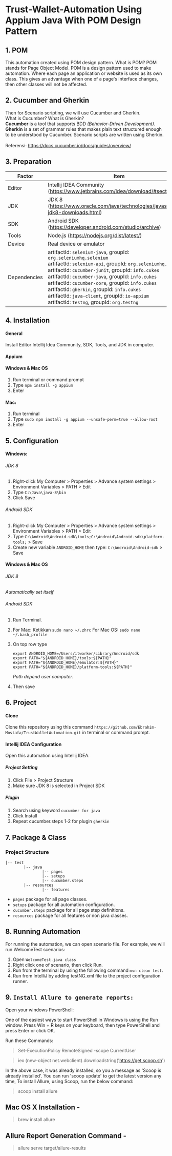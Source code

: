 # Trust-Wallet-Automation Using Appium Java With POM Design Pattern

## 1. POM

This automation created using POM design pattern. What is POM? POM stands for Page Object Model. POM is a design pattern used to make automation. Where each page an application or website is used as its own class. This gives an advantage when one of a page's interface changes, then other classes will not be affected. 

## 2. Cucumber and Gherkin

Then for Scenario scripting, we will use Cucumber and Gherkin.<br/>
What is Cucumber? What is Gherkin?<br/>
**Cucumber** is a tool that supports BDD *(Behavior-Driven Development)*.<br/>
**Gherkin** is a set of grammar rules that makes plain text structured enough to be understood by Cucumber. Scenario scripts are written using Gherkin.<br/><br/>Referensi: https://docs.cucumber.io/docs/guides/overview/

## 3. Preparation

| Factor        | Item                                                         |
| ------------ | ------------------------------------------------------------ |
| Editor       | Intellij IDEA Community (https://www.jetbrains.com/idea/download/#section=mac) |
| JDK          | JDK 8 (https://www.oracle.com/java/technologies/javase/javase-jdk8-downloads.html) |
| SDK          | Android SDK (https://developer.android.com/studio/archive)   |
| Tools        | Node.js (https://nodejs.org/dist/latest/)                    |
| Device       | Real device or emulator                                      |
| Dependencies | artifactId: `selenium-java`, groupId: `org.seleniumhq.selenium` <br />artifactId: `selenium-api`, groupId: `org.seleniumhq.selenium`<br />artifactId: `cucumber-junit`, groupId: `info.cukes`<br />artifactId: `cucumber-java`, groupId: `info.cukes`<br />artifactId: `cucumber-core`, groupId: `info.cukes`<br />artifactId: `gherkin`, groupId: `info.cukes`<br />artifactId: `java-client`, groupId: `io-appium`<br />artifactId: `testng`, groupId: `org.testng` |

## 4. Installation

#### General

Install Editor Intellij Idea Community, SDK, Tools, and JDK in computer.

#### Appium

#### Windows & Mac OS

1. Run terminal or command prompt
2. Type ```npm install -g appium``` 
3. Enter

#### Mac:

1. Run terminal
2. Type ```sudo npm install -g appium --unsafe-perm=true --allow-root``` 
3. Enter

## 5. Configuration

#### Windows:

###### JDK 8

1. Right-click My Computer > Properties > Advance system settings > Environment Variables > PATH > Edit 
2. Type `C:\Java\java-8\bin` 
3. Click Save

###### Android SDK

1. Right-click My Computer > Properties > Advance system settings > Environment Variables > PATH > Edit
2. Type ```C:\Android\Android-sdk\tools;C:\Android\Android-sdk\platform-tools;``` > Save
3. Create new variable  ```ANDROID_HOME``` then type: ```C:\Android\Android-sdk``` > Save

#### Windows & Mac OS

###### JDK 8

*Automatically set itself*

###### Android SDK

1. Run Terminal.

2. For Mac: Ketikkan ```sudo nano ~/.zhrc``` For Mac OS: ```sudo nano ~/.bash_profile``` 

3. On top row type

   ```
   export ANDROID_HOME=/Users/itworker/Library/Android/sdk
   export PATH="${ANDROID_HOME}/tools:${PATH}"
   export PATH="${ANDROID_HOME}/emulator:${PATH}"
   export PATH="${ANDROID_HOME}/platform-tools:${PATH}"
   ```

   *Path depend user computer.*

4. Then save

## 6. Project

#### Clone

Clone this repository using this command `https://github.com/Ebrahim-Mostafa/TrustWalletAutomation.git` in terminal or command prompt.

#### Intellij IDEA Configuration

Open this automation using Intellij IDEA.

##### Project Setting

1. Click File > Project Structure
2. Make sure JDK 8 is selected in Project SDK

##### Plugin

1. Search using keyword `cucumber for java`
2. Click Install
3. Repeat cucumber.steps 1-2 for plugin `gherkin`

## 7. Package & Class

### Project Structure

```
|-- test
		|-- java
				|-- pages
				|-- setups
				|-- cucumber.steps
		|-- resources
				|-- features
```

- `pages` package for all page classes.
- `setups` package for all automation configuration.
- `cucumber.steps` package for all page step definitions.
- `resources` package for all features or non java classes.

## 8. Running Automation

For running the automation, we can open scenario file. For example, we will run WelcomeTest scenarios:

1. Open `WelcomeTest.java class`
2. Right click one of scenario, then click Run.
3. Run from the terminal by using the following command `mvn clean test`.
4. Run from IntelliJ by adding testNG.xml file to the project configuration runner.


## 9. `Install Allure to generate reports:`

Open your windows PowerShell:<br />

One of the easiest ways to start PowerShell in Windows is using the Run window. Press Win + R keys on your keyboard, then type PowerShell and press Enter or click OK.<br />

Run these Commands:<br />

> Set-ExecutionPolicy RemoteSigned -scope CurrentUser <br />

> iex (new-object net.webclient).downloadstring('https://get.scoop.sh') <br />

In the above case, it was already installed, so you a message as 'Scoop is already installed'. You can run 'scoop update' to get the latest version any time, To install Allure, using Scoop, run the below command:<br />

> scoop install allure <br />

## Mac OS X Installation -<br />

>brew install allure

## Allure Report Generation Command - <br />
> allure serve target/allure-results